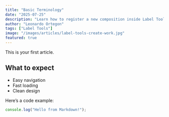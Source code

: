 ```yaml
---
title: "Basic Terminology"
date: "2025-07-25"
description: "Learn how to register a new composition inside Label Tools, including title details, alternate names, lyric language, and songwriter ownership splits."
author: "Leonardo Ortegon"
tags: ["Label Tools"]
image: "/images/articles/label-tools-create-work.jpg"
featured: true
---
```


This is your first article.

## What to expect

- Easy navigation
- Fast loading
- Clean design

Here’s a code example:

```js
console.log("Hello from Markdown!");
